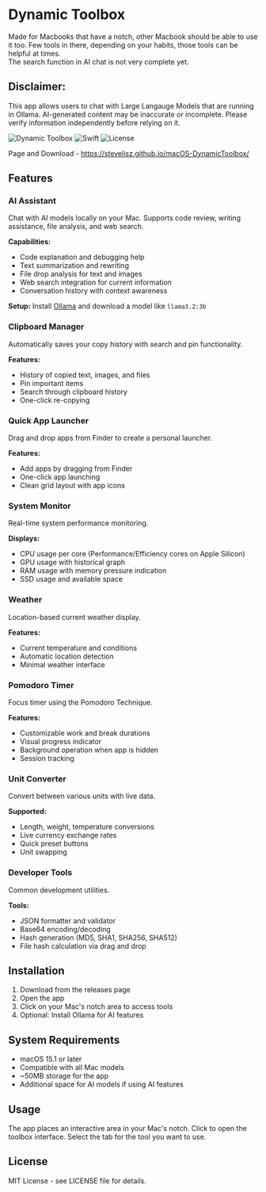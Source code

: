 # Dynamic Toolbox
Made for Macbooks that have a notch, other Macbook should be able to use it too.
Few tools in there, depending on your habits, those tools can be helpful at times.  
The search function in AI chat is not very complete yet. 

## Disclaimer:
This app allows users to chat with Large Langauge Models that are running in Ollama. AI-generated content may be inaccurate or incomplete. Please verify information independently before relying on it.

![Dynamic Toolbox](https://img.shields.io/badge/Platform-macOS%2015.1+-blue?style=flat-square)
![Swift](https://img.shields.io/badge/Built%20with-SwiftUI-orange?style=flat-square)
![License](https://img.shields.io/badge/License-MIT-green?style=flat-square)

Page and Download - https://stevelisz.github.io/macOS-DynamicToolbox/
## Features

### AI Assistant
Chat with AI models locally on your Mac. Supports code review, writing assistance, file analysis, and web search.

**Capabilities:**
- Code explanation and debugging help
- Text summarization and rewriting
- File drop analysis for text and images
- Web search integration for current information
- Conversation history with context awareness

**Setup:** Install [Ollama](https://ollama.ai) and download a model like `llama3.2:3b`

### Clipboard Manager
Automatically saves your copy history with search and pin functionality.

**Features:**
- History of copied text, images, and files
- Pin important items
- Search through clipboard history
- One-click re-copying

### Quick App Launcher
Drag and drop apps from Finder to create a personal launcher.

**Features:**
- Add apps by dragging from Finder
- One-click app launching
- Clean grid layout with app icons

### System Monitor
Real-time system performance monitoring.

**Displays:**
- CPU usage per core (Performance/Efficiency cores on Apple Silicon)
- GPU usage with historical graph
- RAM usage with memory pressure indication
- SSD usage and available space

### Weather
Location-based current weather display.

**Features:**
- Current temperature and conditions
- Automatic location detection
- Minimal weather interface

### Pomodoro Timer
Focus timer using the Pomodoro Technique.

**Features:**
- Customizable work and break durations
- Visual progress indicator
- Background operation when app is hidden
- Session tracking

### Unit Converter
Convert between various units with live data.

**Supported:**
- Length, weight, temperature conversions
- Live currency exchange rates
- Quick preset buttons
- Unit swapping

### Developer Tools
Common development utilities.

**Tools:**
- JSON formatter and validator
- Base64 encoding/decoding
- Hash generation (MD5, SHA1, SHA256, SHA512)
- File hash calculation via drag and drop

## Installation

1. Download from the releases page
2. Open the app
3. Click on your Mac's notch area to access tools
4. Optional: Install Ollama for AI features

## System Requirements

- macOS 15.1 or later
- Compatible with all Mac models
- ~50MB storage for the app
- Additional space for AI models if using AI features

## Usage

The app places an interactive area in your Mac's notch. Click to open the toolbox interface. Select the tab for the tool you want to use.

## License

MIT License - see LICENSE file for details.
